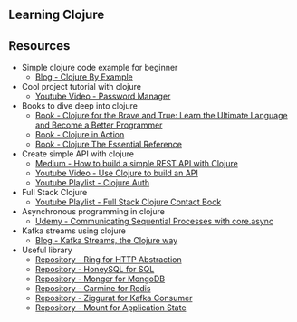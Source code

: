 ## Learning Clojure

## Resources

- Simple clojure code example for beginner
  - [Blog - Clojure By Example](http://kimh.github.io/clojure-by-example/#about-this-page)
- Cool project tutorial with clojure
  - [Youtube Video - Password Manager](https://www.youtube.com/watch?v=jm0RXmyjRJ8&t=2388s)
- Books to dive deep into clojure
  - [Book - Clojure for the Brave and True: Learn the Ultimate Language and Become a Better Programmer](https://www.amazon.com/Clojure-Brave-True-Ultimate-Programmer/dp/1593275919/ref=as_li_ss_tl?ie=UTF8&linkCode=sl1&tag=braveclojure-20&linkId=e3c6527befc02cce112deb5b8fbc3774)
  - [Book - Clojure in Action](https://www.manning.com/books/clojure-in-action)
  - [Book - Clojure The Essential Reference](https://www.manning.com/books/clojure-the-essential-reference)
- Create simple API with clojure
  - [Medium - How to build a simple REST API with Clojure](https://itnext.io/getting-started-with-clojure-e8f207ff8eab)
  - [Youtube Video - Use Clojure to build an API](https://youtu.be/e7BTRR0VBsQ)
  - [Youtube Playlist - Clojure Auth](https://youtube.com/playlist?list=PLBeQxJQNprbjvILPGCw4h7pFOZp_Yms1B)
- Full Stack Clojure
  - [Youtube Playlist - Full Stack Clojure Contact Book](https://youtube.com/playlist?list=PLBeQxJQNprbgkmvbv80xC8R0SHcPsosjZ)
- Asynchronous programming in clojure
  - [Udemy - Communicating Sequential Processes with core.async](https://www.udemy.com/course/communicating-sequential-processes-with-coreasync/)
- Kafka streams using clojure
  - [Blog - Kafka Streams, the Clojure way](https://engineering.fundingcircle.com/blog/2019/08/27/kafka-streams-the-clojure-way/)
- Useful library
  - [Repository - Ring for HTTP Abstraction](https://github.com/ring-clojure/ring)
  - [Repository - HoneySQL for SQL](https://github.com/seancorfield/honeysql)
  - [Repository - Monger for MongoDB](https://github.com/michaelklishin/monger)
  - [Repository - Carmine for Redis](https://github.com/ptaoussanis/carmine)
  - [Repository - Ziggurat for Kafka Consumer](https://github.com/gojek/ziggurat)
  - [Repository - Mount for Application State](https://github.com/tolitius/mount)
